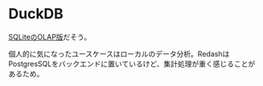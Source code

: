 # DuckDB

[SQLiteのOLAP版](https://zenn.dev/notrogue/articles/1193d0ab8d8eda)だそう。

個人的に気になったユースケースはローカルのデータ分析。RedashはPostgresSQLをバックエンドに置いているけど、集計処理が重く感じることがあるため。
